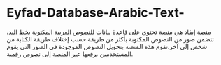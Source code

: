 # Eyfad-Database-Arabic-Text-
منصة إيفاد هي منصة تحتوي على قاعدة بيانات للنصوص العربية المكتوبة بخط اليد، تتضمن صور من النصوص المكتوبة بأكثر من طريقة حسب إختلاف طريقة الكتابة من شخص إلى آخر.تقوم هذه المنصة بتحويل النصوص الموجودة في الصور التي يقوم المستخدمين برفعها عبر المنصة إلى نصوص رقمية.
